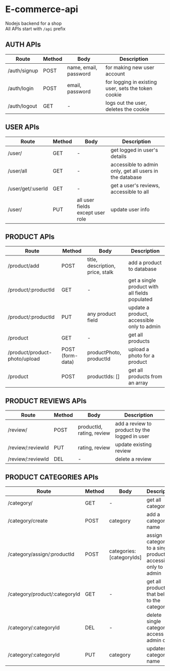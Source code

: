 # E-commerce-api
Nodejs backend for a shop
<br />
All APIs start with <code>/api</code> prefix
<br />

## AUTH APIs
|Route|Method|Body|Description|
|-----|------|----|-----------|
|/auth/signup|POST|name, email, password| for making new user account|
|/auth/login|POST|email, password|for logging in existing user, sets the token cookie|
|/auth/logout|GET| - | logs out the user, deletes the cookie|

## USER APIs
|Route|Method|Body|Description|
|-----|------|----|-----------|
|/user/|GET|-|get logged in user's details|
|/user/all|GET|-|accessible to admin only, get all users in the database|
|/user/get/:userId|GET|-|get a user's reviews, accessible to all|
|/user/|PUT|all user fields except user role|update user info|

## PRODUCT APIs
|Route|Method|Body|Description|
|-----|------|----|-----------|
|/product/add|POST|title, description, price, stalk|add a product to database|
|/product/:productId|GET|-|get a single product with all fields populated|
|/product/:productId|PUT|any product field|update a product, accessible only to admin|
|/product|GET|-|get all products|
|/product/product-photo/upload|POST (form-data)|productPhoto, productId|upload a photo for a product|
|/product|POST|productIds: []|get all products from an array|

## PRODUCT REVIEWS APIs
|Route|Method|Body|Description|
|-----|------|----|-----------|
|/review/|POST|productId, rating, review|add a review to product by the logged in user|
|/review/:reviewId|PUT|rating, review|update existing review|
|/review/:reviewId|DEL|-|delete a review|

## PRODUCT CATEGORIES APIs
|Route|Method|Body|Description|
|-----|------|----|-----------|
|/category/|GET|-|get all categories|
|/category/create|POST|category|add a category name|
|/category/assign/:productId|POST|categories: [categoryIds]|assign categories to a single product, accessible only to admin|
|/category/product/:categoryId|GET|-|get all products that belong to the category id|
|/category/:categoryId|DEL|-|delete single category, access to admin only|
|/category/:categoryId|PUT|category|updates category name|